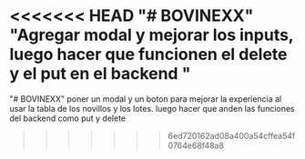 <<<<<<< HEAD
"# BOVINEXX" 
"Agregar modal y mejorar los inputs, luego hacer que funcionen el delete y el put en el backend " 
=======
"# BOVINEXX"
poner un modal y un boton para mejorar la experiencia al usar la tabla de los novillos y los lotes.
luego hacer que anden las funciones del backend como put y delete
>>>>>>> 6ed720162ad08a400a54cffea54f0764e68f48a8
